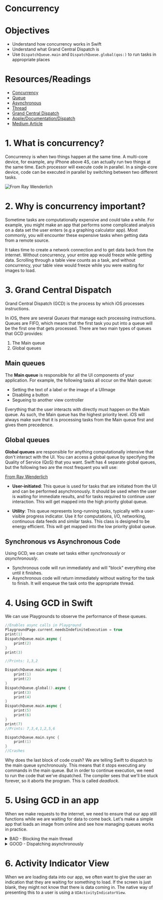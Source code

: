 # Concurrency

# Objectives

- Understand how concurrency works in Swift
- Understand what Grand Central Dispatch is
- Use `DispatchQueue.main` and `DispatchQueue.global(qos:)` to run tasks in appropriate places

# Resources/Readings

- [Concurrency](https://en.wikipedia.org/wiki/Concurrency_(computer_science))
- [Queue](https://en.wikipedia.org/wiki/Queue_(abstract_data_type))
- [Asynchronous](https://en.wikipedia.org/wiki/Asynchronous_I%2FO)
- [Thread](https://en.wikipedia.org/wiki/Thread_(computing))
- [Grand Central Dispatch](https://medium.com/modernnerd-code/grand-central-dispatch-crash-course-for-swift-3-8bf2652c1cb8)
- [Apple/Documentation/Dispatch](https://developer.apple.com/documentation/dispatch)
- [Medium Article](https://medium.com/modernnerd-code/grand-central-dispatch-crash-course-for-swift-3-8bf2652c1cb8)


# 1. What is concurrency?

Concurrency is when two things happen at the same time.  A multi-core device, for example, any iPhone above 4S, can actually run two things at the same time.  Each processor will execute code in parallel.  In a single-core device, code can be executed in parallel by switching between two different tasks.

![From Ray Wenderlich](https://koenig-media.raywenderlich.com/uploads/2014/01/Concurrency_vs_Parallelism.png)


# 2. Why is concurrency important?

Sometime tasks are computationally expensive and could take a while.  For example, you might make an app that performs some complicated analysis on a data set the user enters (e.g a graphing calculator app).  Most commonly, you will encounter these expensive tasks when getting data from a remote source.

It takes time to create a network connection and to get data back from the internet.  Without concurrency, your entire app would freeze while getting data.  Scrolling through a table view counts as a task, and without concurrency, your table view would freeze while you were waiting for images to load.

# 3. Grand Central Dispatch

Grand Central Dispatch (GCD) is the process by which iOS processes instructions.


In iOS, there are several *Queues* that manage each processing instructions.  Queues are FIFO, which means that the first task you put into a queue will be the first one that gets processed.  There are two main types of queues that GCD provides:

1. The Main queue
2. Global queues

## Main queues

The **Main queue** is responsible for all the UI components of your application.  For example, the following tasks all occur on the Main queue:

- Setting the text of a label or the image of a UIImage
- Disabling a button
- Segueing to another view controller

Everything that the user interacts with directly must happen on the Main queue.  As such, the Main queue has the highest priority level.  iOS will always make sure that it is processing tasks from the Main queue first and gives them precedence.


## Global queues

**Global queues** are responsible for anything computationally intensive that don't interact with the UI.  You can access a global queue by specifying the Quality of Service (QoS) that you want.  Swift has 4 separate global queues, but the following two are the most frequent you will use:

[From Ray Wenderlich](https://www.raywenderlich.com/5370-grand-central-dispatch-tutorial-for-swift-4-part-1-2)

- **User-initiated**: This queue is used for tasks that are initiated from the UI and can be performed asynchronously. It should be used when the user is waiting for immediate results, and for tasks required to continue user interaction. This will get mapped into the high priority global queue.

- **Utility**: This queue represents long-running tasks, typically with a user-visible progress indicator. Use it for computations, I/O, networking, continuous data feeds and similar tasks. This class is designed to be energy efficient. This will get mapped into the low priority global queue.


## Synchronous vs Asynchronous Code

Using GCD, we can create set tasks either *synchronously* or *asynchronously*.  

- Synchronous code will run immediately and will "block" everything else until it finishes.
- Asynchronous code will return immediately without waiting for the task to finish. It will enqueue the task onto the appropriate thread.

# 4. Using GCD in Swift

We can use Playgrounds to observe the performance of these queues.

```swift
//Enables async calls in Playground
PlaygroundPage.current.needsIndefiniteExecution = true
print(1)
DispatchQueue.main.async {
    print(2)
}
print(3)

//Prints: 1,3,2
```

```swift
DispatchQueue.main.async {
    print(1)
    print(2)
}
DispatchQueue.global().async {
    print(3)
    print(4)
}
DispatchQueue.main.async {
    print(5)
    print(6)
}
print(7)
//Prints: 7,3,4,1,2,5,6
```

```swift
DispatchQueue.main.sync {
    print(1)
}
//Crashes
```

Why does the last block of code crash?  We are telling Swift to dispatch to the main queue synchronously.  This means that it stops executing any commands in the main queue.  But in order to continue execution, we need to run the code that we've dispatched.  The compiler sees that we'll be stuck forever, so it aborts the program.  This is called *deadlock*.

# 5. Using GCD in an app

When we make requests to the internet, we need to ensure that our app still functions while we are waiting for data to come back.  Let's make a simple app that loads an image from online and see how managing queues works in practice.

<details>
<summary>BAD - Blocking the main thread</summary>

```swift
class ViewController: UIViewController {

    @IBOutlet weak var imageView: UIImageView!

    func loadImage() {
        let urlStr = "https://apod.nasa.gov/apod/image/1711/OrionDust_Battistella_1824.jpg"
        guard let url = URL(string: urlStr) else { return }
        let data = try! Data(contentsOf: url)
        let onlineImage = UIImage(data: data)
        print("setting image")
        self.imageView.image = onlineImage
        print("just dispatched back to main queue")
    }

    @IBAction func loadImageButtonPressed(_ sender: UIButton) {
        loadImage()
        print("just called load image")
        sender.isEnabled = false
    }
}
```
</details>


<details>
<summary> GOOD - Dispatching asynchronously</summary>

```swift
class ViewController: UIViewController {

    @IBOutlet weak var imageView: UIImageView!

    func loadImage() {
        let urlStr = "https://apod.nasa.gov/apod/image/1711/OrionDust_Battistella_1824.jpg"
        guard let url = URL(string: urlStr) else { return }
        DispatchQueue.global(qos: .userInitiated).async {
            let data = try! Data(contentsOf: url)
            let onlineImage = UIImage(data: data)
            DispatchQueue.main.async {
                print("setting image")
                self.imageView.image = onlineImage
            }
            print("just dispatched back to main queue")
        }
    }

    @IBAction func loadImageButtonPressed(_ sender: UIButton) {
        loadImage()
        print("just called load image")
        sender.isEnabled = false
    }
}
```

</details>

# 6. Activity Indicator View

When we are loading data into our app, we often want to give the user an indication that they are waiting for something to load.  If the screen is just blank, they might not know that there is data coming in.  The native way of presenting this to a user is using a `UIActivityIndicatorView`.  
